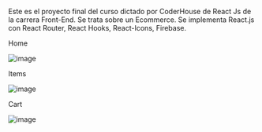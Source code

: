 Este es el proyecto final del curso dictado por CoderHouse de React Js de la carrera Front-End. Se trata sobre un Ecommerce. Se implementa React.js con React Router, React Hooks, React-Icons, Firebase.

Home

![image](https://github.com/luciosantibanez/proyectoFinalReact/assets/121110167/83475d4c-cc1e-444d-8234-245b965ed590)

Items

![image](https://github.com/luciosantibanez/proyectoFinalReact/assets/121110167/1de35ad9-7a7b-4368-9fe6-9c5ff0cce573)

Cart

![image](https://github.com/luciosantibanez/proyectoFinalReact/assets/121110167/78cb8c23-f428-452e-a59c-2bd014891d61)
